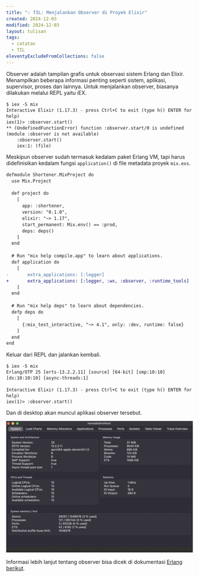 ```yaml
---
title: "💡 TIL: Menjalankan Observer di Proyek Elixir"
created: 2024-12-03
modified: 2024-12-03
layout: tulisan
tags:
  - catatan
  - TIL
eleventyExcludeFromCollections: false
---
```

Observer adalah tampilan grafis untuk observasi sistem Erlang dan Elixir. Menampilkan beberapa informasi penting seperti sistem, aplikasi, supervisor, proses dan lainnya. Untuk menjalankan observer, biasanya dilakukan melalui REPL yaitu iEX.

```text
$ iex -S mix
Interactive Elixir (1.17.3) - press Ctrl+C to exit (type h() ENTER for help)
iex(1)> :observer.start()
** (UndefinedFunctionError) function :observer.start/0 is undefined (module :observer is not available)
    :observer.start()
    iex:1: (file)
```

Meskipun observer sudah termasuk kedalam paket Erlang VM, tapi harus didefinisikan kedalam fungsi `application()` di file metadata proyek `mix.exs`.

```diff
defmodule Shortener.MixProject do
  use Mix.Project

  def project do
    [
      app: :shortener,
      version: "0.1.0",
      elixir: "~> 1.17",
      start_permanent: Mix.env() == :prod,
      deps: deps()
    ]
  end

  # Run "mix help compile.app" to learn about applications.
  def application do
    [
-       extra_applications: [:logger]
+       extra_applications: [:logger, :wx, :observer, :runtime_tools]
    ]
  end

  # Run "mix help deps" to learn about dependencies.
  defp deps do
    [
      {:mix_test_interactive, "~> 4.1", only: :dev, runtime: false}
    ]
  end
end

```

Keluar dari REPL dan jalankan kembali.

```text
$ iex -S mix
Erlang/OTP 25 [erts-13.2.2.11] [source] [64-bit] [smp:10:10] [ds:10:10:10] [async-threads:1]

Interactive Elixir (1.17.3) - press Ctrl+C to exit (type h() ENTER for help)
iex(1)> :observer.start()
```

Dan di desktop akan muncul aplikasi observer tersebut.

![](/assets/images/observer.png)

Informasi lebih lanjut tentang observer bisa dicek di dokumentasi [Erlang berikut](https://www.erlang.org/doc/apps/observer/observer.html).